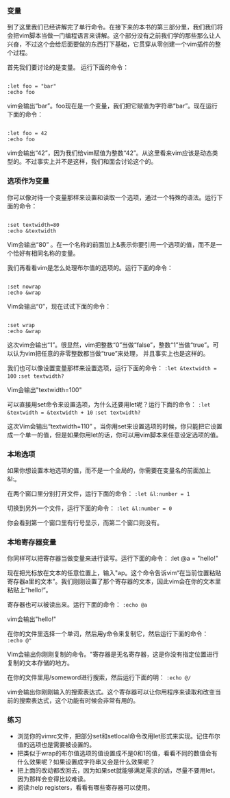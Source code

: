 ### 变量

到了这里我们已经讲解完了单行命令。在接下来的本书的第三部分里，我们我们将会把vim脚本当做一门编程语言来讲解。这个部分没有之前我们学的那些那么让人兴奋，不过这个会给后面要做的东西打下基础，它贯穿从零创建一个vim插件的整个过程。

首先我们要讨论的是变量。
运行下面的命令：
<pre><code>
:let foo = "bar"
:echo foo
</code></pre>

vim会输出“bar”。foo现在是一个变量，我们把它赋值为字符串“bar”。现在运行下面的命令：
<pre><code>
:let foo = 42
:echo foo
</code></pre>

vim会输出“42”，因为我们给vim赋值为整数“42”。从这里看来vim应该是动态类型的。不过事实上并不是这样，我们和面会讨论这个的。

### 选项作为变量

你可以像对待一个变量那样来设置和读取一个选项，通过一个特殊的语法。运行下面的命令：
<pre><code>
:set textwidth=80
:echo &textwidth
</code></pre>

Vim会输出“80” 。在一个名称的前面加上&表示你要引用一个选项的值，而不是一个恰好有相同名称的变量。

我们再看看vim是怎么处理布尔值的选项的。运行下面的命令：
<pre><code>
:set nowrap
:echo &wrap
</code></pre>

Vim会输出“0”，现在试试下面的命令：
<pre><code>
:set wrap
:echo &wrap
</code></pre>

这次vim会输出“1”。很显然，vim把整数“0”当做“false”，整数“1”当做“true”。可以认为vim把任意的非零整数都当做“true”来处理， 并且事实上也是这样的。

我们也可以像设置变量那样来设置选项，运行下面的命令：
`:let &textwidth = 100`
`:set textwidth?`

Vim会输出"textwidth=100"

可以直接用set命令来设置选项，为什么还要用let呢？运行下面的命令：
`:let &textwidth = &textwidth + 10`
`:set textwidth?`
     
这次Vim会输出“textwidth=110” 。当你用set来设置选项的时候，你只能把它设置成一个单一的值，但是如果你用let的话，你可以用vim脚本来任意设定选项的值。
     
### 本地选项

如果你想设置本地选项的值，而不是一个全局的，你需要在变量名的前面加上&l:。

在两个窗口里分别打开文件，运行下面的命令：
`:let &l:number = 1`
     
切换到另外一个文件，运行下面的命令：
`:let &l:number = 0`
     
你会看到第一个窗口里有行号显示，而第二个窗口则没有。

### 本地寄存器变量

你同样可以把寄存器当做变量来进行读写。运行下面的命令：
:let @a = "hello!"

现在把光标放在文本的任意位置上，输入"ap。这个命令告诉vim“在当前位置粘贴寄存器a里的文本”。我们刚刚设置了那个寄存器的文本，因此vim会在你的文本里粘贴上“hello!”。

寄存器也可以被读出来。运行下面的命令：
`:echo @a`

vim会输出"hello!"

在你的文件里选择一个单词，然后用y命令来复制它，然后运行下面的命令：
`:echo @"`

Vim会输出你刚刚复制的命令。"寄存器是无名寄存器，这是你没有指定位置进行复制的文本存储的地方。

在你的文件里用/someword进行搜索，然后运行下面的明：
`:echo @/`

vim会输出你刚刚输入的搜索表达式。这个寄存器可以让你用程序来读取和改变当前的搜索表达式，这个功能有时候会非常有用的。

### 练习

- 浏览你的vimrc文件，把部分set和setlocal命令改用let形式来实现。记住布尔值的选项也是需要被设置的。
- 把类似于wrap的布尔值选项的值设置成不是0和1的值，看看不同的数值会有什么效果呢？如果设置成字符串又会是什么效果呢？
- 把上面的改动都改回去，因为如果set就能够满足需求的话，尽量不要用let，因为那样会变得比较难读。
- 阅读:help registers，看看有哪些寄存器可以使用。

